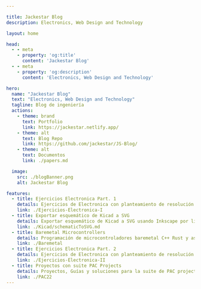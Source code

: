 ```yaml
---

title: Jackestar Blog
description: Electronics, Web Design and Technology

layout: home

head:
  - - meta
    - property: 'og:title'
      content: 'Jackestar Blog'
  - - meta
    - property: 'og:description'
      content: 'Electronics, Web Design and Technology'

hero:
  name: "Jackestar Blog"
  text: "Electronics, Web Design and Technology"
  tagline: Blog de ingeniería
  actions:
    - theme: brand
      text: Portfolio
      link: https://jackestar.netlify.app/
    - theme: alt
      text: Blog Repo
      link: https://github.com/jackestar/JS-Blog/
    - theme: alt
      text: Documentos
      link: ./papers.md

  image:
    src: ./blogBanner.png
    alt: Jackestar Blog

features:
  - title: Ejercicios Electronica Part. 1
    details: Ejercicios de Electronica con planteamiento de resolución rápida con trucos sencillos ejercicios complejos, sin tener que recurrir a herramientas de calculo complejo o plantear sistemas complejos de resolución
    link: ./Ejercicios-Electronica-I
  - title: Exportar esquemático de Kicad a SVG
    details: Exportar esquemático de Kicad a SVG usando Inkscape por linea de comandos de forma rápida
    link: ./Kicad/schematicToSVG.md
  - title: Baremetal Microcontrollers
    details: Programación de microcontroladores baremetal C++ Rust y assembler
    link: ./Baremetal
  - title: Ejercicios Electronica Part. 2
    details: Ejercicios de Electronica con planteamiento de resolución rápida con trucos sencillos ejercicios complejos, sin tener que recurrir a herramientas de calculo complejo o plantear sistemas complejos de resolución
    link: ./Ejercicios-Electronica-II
  - title: Proyectos con suite PAC Projects
    details: Proyectos, Guías y soluciones para la suite de PAC projects
    link: ./PAC22
---
```


<style>

  :root {
    --vp-home-hero-image-background-image:linear-gradient(90deg,#3e63dd 0, #ffc400 7.5em,#bb0000 15em);
  }
  .VPFeatures .items .item {
    justify-self:center;
  }
.main h1.name span {
    font-family: Montserrat Alternates;
    background: linear-gradient(90deg, #b00 0, #ffc400 7.5em, #bb0000 15em) text;
    transition: 0.5s ease-out;
    background-size: 15em;
    background-position: -2em;
    animation: 10s title infinite;
}

@keyframes title {
    to {
        background-position: 0em;
    }
    from {
        background-position: 15em;
    }
}

.main h1.name span:hover {
    /* background-position: -1em; */
    background-blend-mode: difference;
    transition: 1s ease-in;
}

  .VPFeatures .items {
    justify-content:center;
  }
  .VPFeatures .items .item p {
    text-overflow: ellipsis;
    overflow: hidden;
    display: -webkit-box;
    -webkit-line-clamp: 4;
    -webkit-box-orient: vertical;
  }

</style>